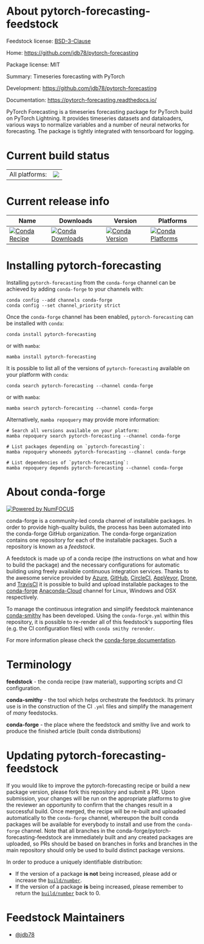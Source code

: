 About pytorch-forecasting-feedstock
===================================

Feedstock license: [BSD-3-Clause](https://github.com/conda-forge/pytorch-forecasting-feedstock/blob/main/LICENSE.txt)

Home: https://github.com/jdb78/pytorch-forecasting

Package license: MIT

Summary: Timeseries forecasting with PyTorch

Development: https://github.com/jdb78/pytorch-forecasting

Documentation: https://pytorch-forecasting.readthedocs.io/

PyTorch Forecasting is a timeseries forecasting package for PyTorch build on PyTorch Lightning.
It provides timeseries datasets and dataloaders, various ways to normalize variables
and a number of neural networks for forecasting. The package is tightly integrated with tensorboard
for logging.


Current build status
====================


<table><tr><td>All platforms:</td>
    <td>
      <a href="https://dev.azure.com/conda-forge/feedstock-builds/_build/latest?definitionId=10713&branchName=main">
        <img src="https://dev.azure.com/conda-forge/feedstock-builds/_apis/build/status/pytorch-forecasting-feedstock?branchName=main">
      </a>
    </td>
  </tr>
</table>

Current release info
====================

| Name | Downloads | Version | Platforms |
| --- | --- | --- | --- |
| [![Conda Recipe](https://img.shields.io/badge/recipe-pytorch--forecasting-green.svg)](https://anaconda.org/conda-forge/pytorch-forecasting) | [![Conda Downloads](https://img.shields.io/conda/dn/conda-forge/pytorch-forecasting.svg)](https://anaconda.org/conda-forge/pytorch-forecasting) | [![Conda Version](https://img.shields.io/conda/vn/conda-forge/pytorch-forecasting.svg)](https://anaconda.org/conda-forge/pytorch-forecasting) | [![Conda Platforms](https://img.shields.io/conda/pn/conda-forge/pytorch-forecasting.svg)](https://anaconda.org/conda-forge/pytorch-forecasting) |

Installing pytorch-forecasting
==============================

Installing `pytorch-forecasting` from the `conda-forge` channel can be achieved by adding `conda-forge` to your channels with:

```
conda config --add channels conda-forge
conda config --set channel_priority strict
```

Once the `conda-forge` channel has been enabled, `pytorch-forecasting` can be installed with `conda`:

```
conda install pytorch-forecasting
```

or with `mamba`:

```
mamba install pytorch-forecasting
```

It is possible to list all of the versions of `pytorch-forecasting` available on your platform with `conda`:

```
conda search pytorch-forecasting --channel conda-forge
```

or with `mamba`:

```
mamba search pytorch-forecasting --channel conda-forge
```

Alternatively, `mamba repoquery` may provide more information:

```
# Search all versions available on your platform:
mamba repoquery search pytorch-forecasting --channel conda-forge

# List packages depending on `pytorch-forecasting`:
mamba repoquery whoneeds pytorch-forecasting --channel conda-forge

# List dependencies of `pytorch-forecasting`:
mamba repoquery depends pytorch-forecasting --channel conda-forge
```


About conda-forge
=================

[![Powered by
NumFOCUS](https://img.shields.io/badge/powered%20by-NumFOCUS-orange.svg?style=flat&colorA=E1523D&colorB=007D8A)](https://numfocus.org)

conda-forge is a community-led conda channel of installable packages.
In order to provide high-quality builds, the process has been automated into the
conda-forge GitHub organization. The conda-forge organization contains one repository
for each of the installable packages. Such a repository is known as a *feedstock*.

A feedstock is made up of a conda recipe (the instructions on what and how to build
the package) and the necessary configurations for automatic building using freely
available continuous integration services. Thanks to the awesome service provided by
[Azure](https://azure.microsoft.com/en-us/services/devops/), [GitHub](https://github.com/),
[CircleCI](https://circleci.com/), [AppVeyor](https://www.appveyor.com/),
[Drone](https://cloud.drone.io/welcome), and [TravisCI](https://travis-ci.com/)
it is possible to build and upload installable packages to the
[conda-forge](https://anaconda.org/conda-forge) [Anaconda-Cloud](https://anaconda.org/)
channel for Linux, Windows and OSX respectively.

To manage the continuous integration and simplify feedstock maintenance
[conda-smithy](https://github.com/conda-forge/conda-smithy) has been developed.
Using the ``conda-forge.yml`` within this repository, it is possible to re-render all of
this feedstock's supporting files (e.g. the CI configuration files) with ``conda smithy rerender``.

For more information please check the [conda-forge documentation](https://conda-forge.org/docs/).

Terminology
===========

**feedstock** - the conda recipe (raw material), supporting scripts and CI configuration.

**conda-smithy** - the tool which helps orchestrate the feedstock.
                   Its primary use is in the construction of the CI ``.yml`` files
                   and simplify the management of *many* feedstocks.

**conda-forge** - the place where the feedstock and smithy live and work to
                  produce the finished article (built conda distributions)


Updating pytorch-forecasting-feedstock
======================================

If you would like to improve the pytorch-forecasting recipe or build a new
package version, please fork this repository and submit a PR. Upon submission,
your changes will be run on the appropriate platforms to give the reviewer an
opportunity to confirm that the changes result in a successful build. Once
merged, the recipe will be re-built and uploaded automatically to the
`conda-forge` channel, whereupon the built conda packages will be available for
everybody to install and use from the `conda-forge` channel.
Note that all branches in the conda-forge/pytorch-forecasting-feedstock are
immediately built and any created packages are uploaded, so PRs should be based
on branches in forks and branches in the main repository should only be used to
build distinct package versions.

In order to produce a uniquely identifiable distribution:
 * If the version of a package **is not** being increased, please add or increase
   the [``build/number``](https://docs.conda.io/projects/conda-build/en/latest/resources/define-metadata.html#build-number-and-string).
 * If the version of a package **is** being increased, please remember to return
   the [``build/number``](https://docs.conda.io/projects/conda-build/en/latest/resources/define-metadata.html#build-number-and-string)
   back to 0.

Feedstock Maintainers
=====================

* [@jdb78](https://github.com/jdb78/)

